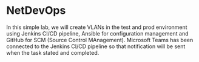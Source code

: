 # NetDevOps

In this simple lab, we will create VLANs in the test and prod environment using Jenkins CI/CD pipeline, Ansible for configuration management and GitHub for SCM (Source Control MAnagement). Microsoft Teams has been connected to the Jenkins CI/CD pipeline so that notification will be sent when the task stated and completed.
